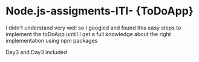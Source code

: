 # Node.js-assigments-ITI- {ToDoApp}
I didn't understand very well so I googled and found this easy steps to implement the toDoApp untill I get a full knowledge about the right implementation
using npm packages 

Day3 and Day3 included
